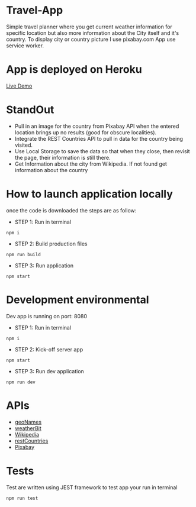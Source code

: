 # Travel-App
 Simple travel planner where you get current weather information for specific location but also more information about the City itself and it's country. To display city or country picture I use pixabay.com
 App use service worker.

# App is deployed on Heroku
[Live Demo](https://travel-planner-app001.herokuapp.com/)

# StandOut
- Pull in an image for the country from Pixabay API when the entered location brings up no results (good for obscure localities).
- Integrate the REST Countries API to pull in data for the country being visited.
- Use Local Storage to save the data so that when they close, then revisit the page, their information is still there.
- Get Information about the city from Wikipedia. If not found get information about the country
  
 # How to launch application locally
 once the code is downloaded the steps are as follow:
- STEP 1: Run in terminal
 ```
npm i
 ```
- STEP 2: Build production files
```
npm run build
```
- STEP 3: Run application
```
npm start
```

# Development environmental
Dev app is running on port: 8080
- STEP 1: Run in terminal
 ```
npm i
 ```
- STEP 2: Kick-off server app
```
npm start
```
- STEP 3: Run dev application
```
npm run dev
```

# APIs
- [geoNames](https://www.geonames.org/)
- [weatherBit](https://www.weatherbit.io/)
- [Wikipedia](https://www.mediawiki.org/wiki/API:Main_page)
- [restCountries](https://restcountries.com/)
- [Pixabay](https://pixabay.com/api/docs/)

# Tests
Test are written using JEST framework to test app your run in terminal
```
npm run test
```